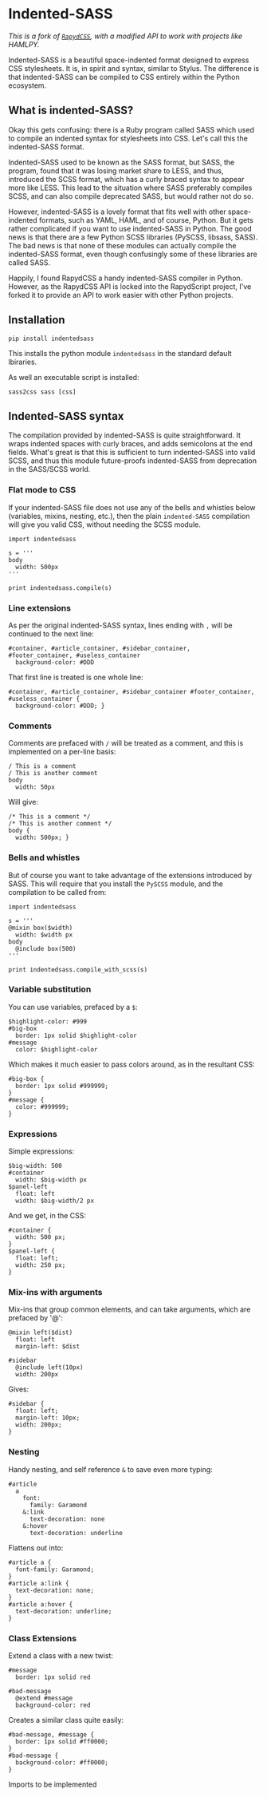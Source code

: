 
# Indented-SASS

_This is a fork of [`RapydCSS`](https://bitbucket.org/pyjeon/rapydcss), with a modified API to work with projects like HAMLPY._

Indented-SASS is a beautiful space-indented format designed to express CSS stylesheets. It is, in spirit and syntax, similar to  Stylus. The difference is that indented-SASS can be compiled to CSS entirely within the Python ecosystem.



## What is indented-SASS?

Okay this gets confusing: there is a Ruby program called SASS which used to compile an indented syntax for stylesheets into CSS. Let's call this the indented-SASS format. 

Indented-SASS used to be known as the SASS format, but SASS, the program, found that it was losing market share to LESS, and thus, introduced the SCSS format, which has a curly braced syntax to appear more like LESS. This lead to the situation where SASS preferably compiles SCSS, and can also compile deprecated SASS, but would rather not do so.

However, indented-SASS is a lovely format that fits well with other space-indented formats, such as YAML, HAML, and of course, Python. But it gets rather complicated if you want to use indented-SASS in Python. The good news is that there are a few Python SCSS libraries (PySCSS, libsass, SASS). The bad news is that none of these modules can actually compile the indented-SASS format, even though confusingly some of these libraries are called SASS.

Happily, I found RapydCSS a handy indented-SASS compiler in Python. However, as the RapydCSS API is locked into the RapydScript project, I've forked it to provide an API to work easier with other Python projects.

## Installation

    pip install indentedsass

This installs the python module `indentedsass` in the standard default lbiraries. 

As well an executable script is installed:

    sass2css sass [css]

## Indented-SASS syntax

The compilation provided by indented-SASS is quite straightforward. It wraps indented spaces with curly braces, and adds semicolons at the end fields. What's great is that this is sufficient to turn indented-SASS into valid SCSS, and thus this module future-proofs indented-SASS from deprecation in the SASS/SCSS world.

### Flat mode to CSS

If your indented-SASS file does not use any of the bells and whistles below (variables, mixins, nesting, etc.), then the plain `indented-SASS` compilation will give you valid CSS, without needing the SCSS module.

    import indentedsass

    s = '''
    body
      width: 500px
    '''

    print indentedsass.compile(s)

### Line extensions

As per the original indented-SASS syntax, lines ending with `,` will be continued to the next line:

    #container, #article_container, #sidebar_container,
    #footer_container, #useless_container
      background-color: #DDD

That first line is treated is one whole line:

    #container, #article_container, #sidebar_container #footer_container, #useless_container {
      background-color: #DDD; }

### Comments

Comments are prefaced with `/` will be treated as a comment, and this is implemented on a per-line basis:

    / This is a comment
    / This is another comment
    body
      width: 50px

Will give:

    /* This is a comment */
    /* This is another comment */
    body {
      width: 500px; }

### Bells and whistles

But of course you want to take advantage of the extensions introduced by SASS. This will require that you install the `PySCSS` module, and the compilation to be called from:

    import indentedsass

    s = '''
    @mixin box($width)
      width: $width px
    body
      @include box(500)
    '''

    print indentedsass.compile_with_scss(s)

### Variable substitution

You can use variables, prefaced by a `$`:

    $highlight-color: #999
    #big-box
      border: 1px solid $highlight-color
    #message
      color: $highlight-color 

Which makes it much easier to pass colors around, as in the resultant CSS: 

    #big-box {
      border: 1px solid #999999;
    }
    #message {
      color: #999999;
    }

### Expressions

Simple expressions:

    $big-width: 500
    #container
      width: $big-width px
    $panel-left
      float: left
      width: $big-width/2 px

And we get, in the CSS:

    #container {
      width: 500 px;
    }
    $panel-left {
      float: left;
      width: 250 px;
    }

### Mix-ins with arguments

Mix-ins that group common elements, and can take arguments, which are prefaced by '@':

    @mixin left($dist)
      float: left
      margin-left: $dist

    #sidebar
      @include left(10px) 
      width: 200px

Gives:

    #sidebar {
      float: left;
      margin-left: 10px;
      width: 200px;
    }

### Nesting

Handy nesting, and self reference `&` to save even more typing:

    #article
      a
        font:
          family: Garamond
        &:link
          text-decoration: none
        &:hover
          text-decoration: underline

Flattens out into:

    #article a {
      font-family: Garamond;
    }
    #article a:link {
      text-decoration: none;
    }
    #article a:hover {
      text-decoration: underline;
    }

### Class Extensions

Extend a class with a new twist:

    #message
      border: 1px solid red

    #bad-message
      @extend #message
      background-color: red

Creates a similar class quite easily:

    #bad-message, #message {
      border: 1px solid #ff0000;
    }
    #bad-message {
      background-color: #ff0000;
    }


Imports to be implemented




